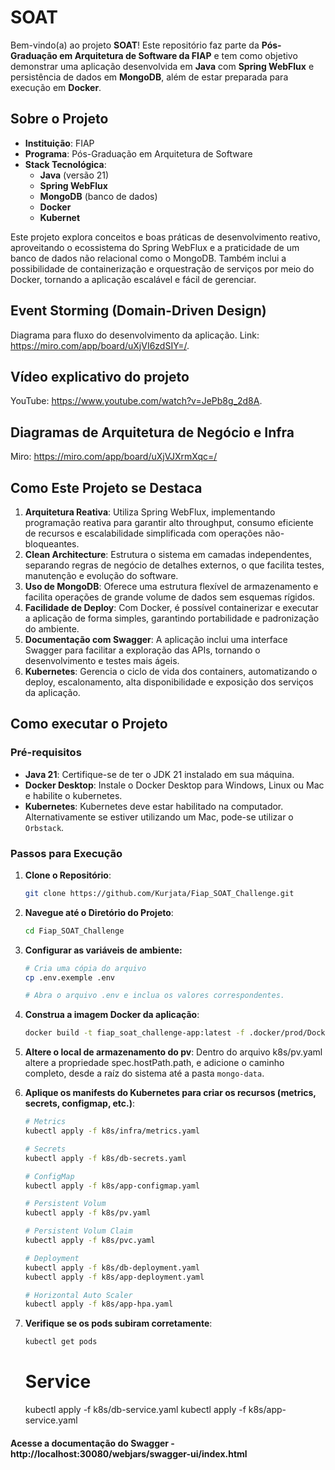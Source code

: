 # SOAT

Bem-vindo(a) ao projeto **SOAT**! Este repositório faz parte da **Pós-Graduação em Arquitetura de Software da FIAP** e tem como objetivo demonstrar uma aplicação desenvolvida em **Java** com **Spring WebFlux** e persistência de dados em **MongoDB**, além de estar preparada para execução em **Docker**.

## Sobre o Projeto

- **Instituição**: FIAP
- **Programa**: Pós-Graduação em Arquitetura de Software
- **Stack Tecnológica**:
  - **Java** (versão 21)
  - **Spring WebFlux**
  - **MongoDB** (banco de dados)
  - **Docker**
  - **Kubernet**

Este projeto explora conceitos e boas práticas de desenvolvimento reativo, aproveitando o ecossistema do Spring WebFlux e a praticidade de um banco de dados não relacional como o MongoDB. Também inclui a possibilidade de containerização e orquestração de serviços por meio do Docker, tornando a aplicação escalável e fácil de gerenciar.

## Event Storming (Domain-Driven Design)

Diagrama para fluxo do desenvolvimento da aplicação. Link: https://miro.com/app/board/uXjVI6zdSIY=/.

## Vídeo explicativo do projeto

YouTube: https://www.youtube.com/watch?v=JePb8g_2d8A.

## Diagramas de Arquitetura de Negócio e Infra

Miro: https://miro.com/app/board/uXjVJXrmXqc=/

## Como Este Projeto se Destaca

1. **Arquitetura Reativa**: Utiliza Spring WebFlux, implementando programação reativa para garantir alto throughput, consumo eficiente de recursos e escalabilidade simplificada com operações não-bloqueantes.
2. **Clean Architecture**: Estrutura o sistema em camadas independentes, separando regras de negócio de detalhes externos, o que facilita testes, manutenção e evolução do software.
3. **Uso de MongoDB**: Oferece uma estrutura flexível de armazenamento e facilita operações de grande volume de dados sem esquemas rígidos.
4. **Facilidade de Deploy**: Com Docker, é possível containerizar e executar a aplicação de forma simples, garantindo portabilidade e padronização do ambiente.
5. **Documentação com Swagger**: A aplicação inclui uma interface Swagger para facilitar a exploração das APIs, tornando o desenvolvimento e testes mais ágeis.
6. **Kubernetes**: Gerencia o ciclo de vida dos containers, automatizando o deploy, escalonamento, alta disponibilidade e exposição dos serviços da aplicação.

## Como executar o Projeto

### Pré-requisitos
- **Java 21**: Certifique-se de ter o JDK 21 instalado em sua máquina.
- **Docker Desktop**: Instale o Docker Desktop para Windows, Linux ou Mac e habilite o kubernetes.
- **Kubernetes**: Kubernetes deve estar habilitado na computador. Alternativamente se estiver utilizando um Mac, pode-se utilizar o `Orbstack`.

### Passos para Execução
1. **Clone o Repositório**:
   ```bash
   git clone https://github.com/Kurjata/Fiap_SOAT_Challenge.git
    ```
2. **Navegue até o Diretório do Projeto**:
    ```bash
    cd Fiap_SOAT_Challenge
    ```
   
3. **Configurar as variáveis de ambiente:**
   ```bash
   # Cria uma cópia do arquivo
   cp .env.exemple .env
   
   # Abra o arquivo .env e inclua os valores correspondentes.
   ```

4. **Construa a imagem Docker da aplicação**:
   ```bash
   docker build -t fiap_soat_challenge-app:latest -f .docker/prod/Dockerfile .
   ```

5. **Altere o local de armazenamento do pv**: Dentro do arquivo k8s/pv.yaml altere a propriedade spec.hostPath.path, e adicione o caminho completo, desde a raíz do sistema até a pasta `mongo-data`.

6. **Aplique os manifests do Kubernetes para criar os recursos (metrics, secrets, configmap, etc.)**:
   ```bash
   # Metrics
   kubectl apply -f k8s/infra/metrics.yaml

   # Secrets
   kubectl apply -f k8s/db-secrets.yaml

   # ConfigMap
   kubectl apply -f k8s/app-configmap.yaml

   # Persistent Volum
   kubectl apply -f k8s/pv.yaml

   # Persistent Volum Claim
   kubectl apply -f k8s/pvc.yaml

   # Deployment
   kubectl apply -f k8s/db-deployment.yaml
   kubectl apply -f k8s/app-deployment.yaml

   # Horizontal Auto Scaler
   kubectl apply -f k8s/app-hpa.yaml
   ```

7. **Verifique se os pods subiram corretamente**:
   ```bash
   kubectl get pods
   ```
   # Service
   kubectl apply -f k8s/db-service.yaml
   kubectl apply -f k8s/app-service.yaml

 #### Acesse a documentação do Swagger - http://localhost:30080/webjars/swagger-ui/index.html
